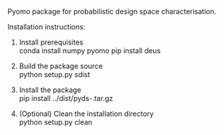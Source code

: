 Pyomo package for probabilistic design space characterisation. 

Installation instructions:
1. Install prerequisites \
    conda install numpy pyomo
    pip install deus

2. Build the package source \
    python setup.py sdist

3. Install the package \
    pip install ../dist/pyds-.tar.gz

4. (Optional) Clean the installation directory \
    python setup.py clean


